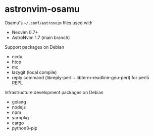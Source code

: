 # astronvim-osamu

Osamu's `~/.conf/astronvim` files used with

* Neovim 0.7+
* AstroNvim 1.7  (main branch)

Support packages on Debian
* ncdu
* htop
* mc
* lazygit (local compile)
* reply command (libreply-perl + libterm-readline-gnu-perl) for perl5 REPL


Infrastructure development packages on Debian
* golang
* nodejs
* npm
* yarnpkg
* cargo
* python3-pip
